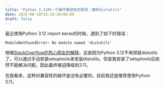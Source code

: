```yaml
---
title: "Python 3.12的一个破坏兼容性的更改：移除distutils"
date: 2024-06-10T19:19:20+08:00
draft: false
---
```


最近使用Python 3.12 import keras的时候，遇到了如下的错误：
```
ModuleNotFoundError: No module named 'distutils'
```

根据[StackOverflow的热心网友的解释](https://stackoverflow.com/questions/77233855/why-did-i-get-an-error-modulenotfounderror-no-module-named-distutils)，这是因为Python 3.12不再预装distutils了，可以通过手动安装setuptools来安装distutils。但是我安装了setuptools后依然不能解决问题，因此最终被迫降级到3.11。

在我看来，这种对兼容性的破坏是没有必要的。目前我还是推荐使用Python 3.11。
